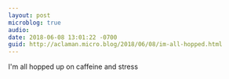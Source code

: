 ```yaml
---
layout: post
microblog: true
audio: 
date: 2018-06-08 13:01:22 -0700
guid: http://aclaman.micro.blog/2018/06/08/im-all-hopped.html
---
```

I'm all hopped up on caffeine and stress 
